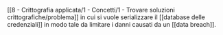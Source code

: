 [[8 - Crittografia applicata/1 - Concetti/1 - Trovare soluzioni crittografiche/problema]] in cui si vuole serializzare il [[database delle credenziali]] in modo tale da limitare i danni causati da un [[data breach]].